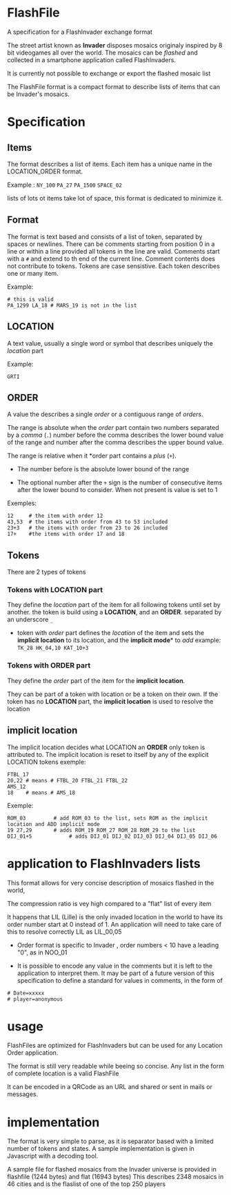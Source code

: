 # FlashFile
A specification for a FlashInvader exchange format


The street artist known as **Invader** disposes mosaics originaly inspired by 8 bit videogames all over the world.
The mosaics can be *flashed* and collected in a smartphone application called FlashInvaders.

It is currently not possible to exchange or export the flashed mosaic list

The FlashFile format is a compact format to describe lists of items that can be Invader's mosaics.



# Specification

## Items
The format describes a list of items.
Each item has a unique name in the LOCATION_ORDER format.

Example : ```NY_100``` ```PA_27``` ```PA_1500``` ```SPACE_02```

lists of lots ot items take lot of space, this format is dedicated to minimize it.


## Format 
The format is text based and consists of a list of token, separated by spaces or newlines.
There can be comments starting from position 0 in a line or within a line provided all tokens in the line are valid.
Comments start with a ```#```  and extend to th end of the current line. Comment contents does not contribute to tokens.
Tokens are case sensistive.
Each token describes one or many item.

Example:

```
# this is valid
PA_1299 LA_18 # MARS_19 is not in the list
```

## LOCATION
A text value, usually a single word or symbol that describes uniquely the *location* part

Example: 
```
GRTI
```

## ORDER
A value the describes a single *order* or a contiguous range of *orders*.

The range is absolute when the *order* part contain two numbers separated by a *comma* (```.```)
    number before the comma describes the lower bound value of the range and number after the comma
    describes the upper bound value.

The range is relative when it *order part contains a *plus* (```+```).
 
   - The number before is the absolute lower bound of the range
       
   - The optional number after the ```+``` sign is the number of consecutive items after the lower bound to consider.
         When not present is value is set to 1 
         
 Exemples:
 ```
12     # the item with order 12
43,53  # the items with order from 43 to 53 included
23+3   # the items with order from 23 to 26 included
17+    #the items with order 17 and 18
```

## Tokens
There are 2 types of tokens

### Tokens with **LOCATION** part
They define the *location* part of the item for all following tokens until set by another.
the token is build using a **LOCATION**, and an **ORDER**. separated by an underscore ```_```

  - token with *order* part
    defines the *location* of the item and sets the **implicit location** to its location, and the **implicit mode*** to *add*
example:
```TK_28 HK_04,10 KAT_10+3```

### Tokens with **ORDER** part
They define the *order* part of the item for the **implicit location**.

They can be part of a token with location or be a token on their own.
If the token has no **LOCATION** part, the **implicit location** is used to resolve
the location

## implicit location
The implicit location decides what LOCATION an **ORDER** only token is attributed to.
The implicit location is reset to itself by any of the explicit LOCATION tokens 
exemple:
```
FTBL_17
20,22 # means # FTBL_20 FTBL_21 FTBL_22
AMS_12
18    # means # AMS_18
```

Exemple:
```
ROM_03         # add ROM_03 to the list, sets ROM as the implicit location and ADD implicit mode
19 27,29       # adds ROM_19 ROM_27 ROM_28 ROM_29 to the list
DIJ_01+5            # adds DIJ_01 DIJ_02 DIJ_03 DIJ_04 DIJ_05 DIJ_06
````

# application to FlashInvaders lists

This format allows for very concise description of mosaics flashed in the world, 

The compression ratio is vey high compared to a "flat" list of every item

It happens that LIL (Lille) is the only invaded location in the world to have its order number start at 0 instead of 1.
An application will need to take care of this to resolve correctly LIL as LIL_00,05

- Order format is specific to Invader , order numbers < 10 have a  leading "0", as in NOO_01

- It is possible to encode any value in the comments but it is left to the application to interpret them.  It may be part of a future version of this specification to define a standard for values in comments, in the form of
```
# Date=xxxxx
# player=anonymous
```
    

#  usage

FlashFiles are optimized for FlashInvaders but can be used for any Location Order application.

The format is still very readable while beeing so concise.
Any list in the form of complete location is a valid FlashFile

It can be encoded in a QRCode as an URL and shared or sent in mails or messages.

# implementation

The format is very simple to parse, as it is separator based with a limited number of tokens and states.
A sample implementation is given in Javascript with a decoding tool.


A sample file for flashed mosaics from the Invader universe is provided in flashfile (1244 bytes)
and flat (16943 bytes)
This describes 2348  mosaics in 46 cities and is the flaslist of one of the top 250 players




